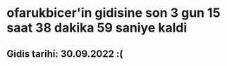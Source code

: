 # ofarukbicer'in gidisine son 3 gun 15 saat 38 dakika 59 saniye kaldi

## Gidis tarihi: 30.09.2022 :(
